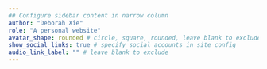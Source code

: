 ```yaml
---
## Configure sidebar content in narrow column
author: "Deborah Xie"
role: "A personal website"
avatar_shape: rounded # circle, square, rounded, leave blank to exclude
show_social_links: true # specify social accounts in site config
audio_link_label: "" # leave blank to exclude
---
```

